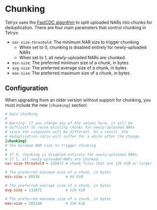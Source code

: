 # Chunking

Tetryx uses the [FastCDC algorithm](https://www.usenix.org/conference/atc16/technical-sessions/presentation/xia) to split uploaded NARs into chunks for deduplication.
There are four main parameters that control chunking in Tetryx:

- `nar-size-threshold`: The minimum NAR size to trigger chunking
    - When set to 0, chunking is disabled entirely for newly-uploaded NARs
    - When set to 1, all newly-uploaded NARs are chunked
- `min-size`: The preferred minimum size of a chunk, in bytes
- `avg-size`: The preferred average size of a chunk, in bytes
- `max-size`: The preferred maximum size of a chunk, in bytes

## Configuration

When upgrading from an older version without support for chunking, you must include the new `[chunking]` section:

```toml
# Data chunking
#
# Warning: If you change any of the values here, it will be
# difficult to reuse existing chunks for newly-uploaded NARs
# since the cutpoints will be different. As a result, the
# deduplication ratio will suffer for a while after the change.
[chunking]
# The minimum NAR size to trigger chunking
#
# If 0, chunking is disabled entirely for newly-uploaded NARs.
# If 1, all newly-uploaded NARs are chunked.
nar-size-threshold = 131072 # chunk files that are 128 KiB or larger

# The preferred minimum size of a chunk, in bytes
min-size = 65536            # 64 KiB

# The preferred average size of a chunk, in bytes
avg-size = 131072           # 128 KiB

# The preferred maximum size of a chunk, in bytes
max-size = 262144           # 256 KiB
```
